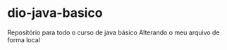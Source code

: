 # dio-java-basico
Repositório para todo o curso de java básico
Alterando o meu arquivo de forma local
